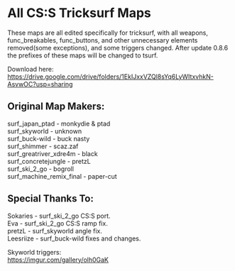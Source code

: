 # All CS:S Tricksurf Maps 

These maps are all edited specifically for tricksurf, with all weapons, func_breakables, func_buttons, and other unnecessary elements removed(some exceptions), and some triggers changed. After update 0.8.6 the prefixes of these maps will be changed to tsurf.

Download here: https://drive.google.com/drive/folders/1EkIJxxVZQl8sYq6LyWItxvhkN-AsvwOC?usp=sharing

## Original Map Makers:  
surf_japan_ptad - monkydie & ptad  
surf_skyworld - unknown  
surf_buck-wild - buck nasty  
surf_shimmer - scaz.zaf  
surf_greatriver_xdre4m - black  
surf_concretejungle - pretzL  
surf_ski_2_go - bogroll  
surf_machine_remix_final - paper-cut  
  
## Special Thanks To:  
Sokaries - surf_ski_2_go CS:S port.  
Eva - surf_ski_2_go CS:S ramp fix.  
pretzL - surf_skyworld angle fix.  
Leesriize - surf_buck-wild fixes and changes.

Skyworld triggers:  
https://imgur.com/gallery/olh0GaK  

